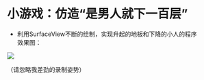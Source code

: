 # 小游戏：仿造“是男人就下一百层” #




- 利用SurfaceView不断的绘制，实现升起的地板和下降的小人的程序   
  效果图： 

![](http://img.blog.csdn.net/20170305104814404?watermark/2/text/aHR0cDovL2Jsb2cuY3Nkbi5uZXQvR2V0X1pvb20=/font/5a6L5L2T/fontsize/400/fill/I0JBQkFCMA==/dissolve/70/gravity/SouthEast)

（请忽略我差劲的录制姿势）
